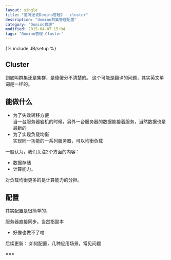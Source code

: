 ```yaml
---
layout: single
title: "道听途说Domino管理2 - cluster"
description: "domino群集管理配置"
category: "Domino管理"
modified: 2015-04-07 15:04
tags: "Domino管理 Cluster"
---
```

{% include JB/setup %}

## Cluster

   到底叫群集还是集群，是傻傻分不清楚的。
   这个可能是翻译的问题，其实英文单词是一样的。

## 能做什么

   * 为了失效转移方便  
   	当一台服务器宕机的时候，另外一台服务器的数据能接着服务，当然数据也是最新的
   * 为了实现负载均衡   
    实现同一功能的一系列服务器，可以均衡负载

   一般认为，我们关注2个方面的内容：  
   
   * 数据存储
   * 计算能力。
   
   对负载均衡更多的是计算能力的分担。

## 配置
   其实配置是很简单的，   
   
   服务器直接同步。当然指副本
   * 好像也做不了啥
   
   后续更新：
   如何配置，几种应用场景，常见问题
   
   ===